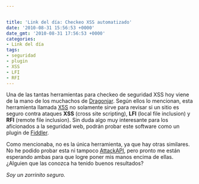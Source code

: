 ```yaml
---


title: 'Link del día: Checkeo XSS automatizado'
date: '2010-08-31 15:56:53 +0000'
date_gmt: '2010-08-31 17:56:53 +0000'
categories:
- Link del día
tags:
- seguridad
- plugin
- XSS
- LFI
- RFI
---
```



Una de las tantas herramientas para checkeo de seguridad XSS hoy viene de la mano de los muchachos de [Dragonjar](http://feedproxy.google.com/~r/dragonjar/pKru/~3/1OUiwbGUnZU/x5s-encuentra-fallos-xss-lfi-y-rfi-facilmente.xhtml). Según ellos lo mencionan, esta herramienta llamada [X5S](http://xss.codeplex.com/) no solamente sirve para revisar si un sitio es seguro contra ataques **XSS** (cross site scripting), **LFI** (local file inclusion) y **RFI** (remote file inclusion). Sin duda algo muy interesante para los aficionados a la seguridad web, podrán probar este software como un plugin de [Fiddler](http://www.fiddler2.com/fiddler2/).

Como mencionaba, no es la única herramienta, ya que hay otras similares. No he podido probar esta ni tampoco [AttackAPI](http://www.gnucitizen.org/blog/attackapi/), pero pronto me están esperando ambas para que logre poner mis manos encima de ellas.  ¿Alguien que las conozca ha tenido buenos resultados?

_Soy un zorrinito seguro._

